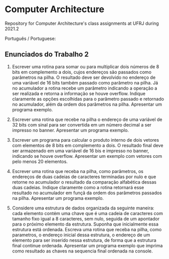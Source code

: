 # Computer Architecture
Repository for Computer Architecture's class assignments at UFRJ during 2021.2 

Português / Portuguese:

## Enunciados do Trabalho 2
1. Escrever uma rotina para somar ou para multiplicar dois números de 8 bits em complemento a dois, cujos endereços são passados como parâmetros na pilha. O resultado deve ser devolvido no endereço de uma variável de 16 bits também passado como parâmetro na pilha. Já no acumulador a rotina recebe um parâmetro indicando a operação a ser realizada e retorna a informação se houve overflow. Indique claramente as opções escolhidas para o parâmetro passado e retornado no acumulador, além da ordem dos parâmetros na pilha. Apresentar um programa exemplo. 

2. Escrever uma rotina que recebe na pilha o endereço de uma variável de 32 bits com sinal para ser convertida em um número decimal a ser impresso no banner. Apresentar um programa exemplo.

3. Escrever um programa para calcular o produto interno de dois vetores com elementos de 8 bits em complemento a dois. O resultado final deve ser armazenado em uma variável de 16 bis e impresso no banner, indicando se houve overflow. Apresentar um exemplo com vetores com pelo menos 20 elementos. 

4. Escrever uma rotina que receba na pilha, como parâmetros, os endereços de duas cadeias de caracteres terminadas por nulo e que retorne no acumulador o resultado da comparação alfabética dessas duas cadeias. Indique claramente como a rotina retornará esse resultado no acumulador em funçã da ordem dos parâmetros passados na pilha. Apresentar um programa exemplo.

5. Considere uma estrutura de dados organizada da seguinte maneira: cada elemento contém uma chave que é uma cadeia de caracteres com tamanho fixo igual a 8 caracteres, sem nulo, seguida de um apontador para o próximo elemento da estrutura. Suponha que inicialmente essa estrutura está ordenada. Escreva uma rotina que receba na pilha, como parametros, o endereço inicial dessa estrutura, o endereço de um elemento para ser inserido nessa estrutura, de forma que a estrutura final continue ordenada. Apresentar um programa exemplo que imprima como resultado as chaves na sequencia final ordenada na console.
